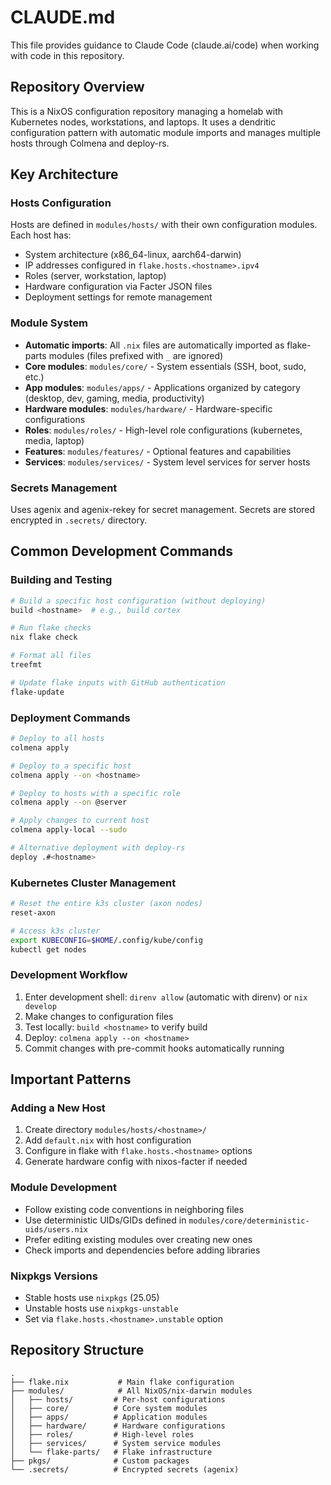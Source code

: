 # CLAUDE.md

This file provides guidance to Claude Code (claude.ai/code) when working with code in this repository.

## Repository Overview

This is a NixOS configuration repository managing a homelab with Kubernetes nodes, workstations, and laptops. It uses a dendritic configuration pattern with automatic module imports and manages multiple hosts through Colmena and deploy-rs.

## Key Architecture

### Hosts Configuration

Hosts are defined in `modules/hosts/` with their own configuration modules. Each host has:

- System architecture (x86_64-linux, aarch64-darwin)
- IP addresses configured in `flake.hosts.<hostname>.ipv4`
- Roles (server, workstation, laptop)
- Hardware configuration via Facter JSON files
- Deployment settings for remote management

### Module System

- **Automatic imports**: All `.nix` files are automatically imported as flake-parts modules (files prefixed with `_` are ignored)
- **Core modules**: `modules/core/` - System essentials (SSH, boot, sudo, etc.)
- **App modules**: `modules/apps/` - Applications organized by category (desktop, dev, gaming, media, productivity)
- **Hardware modules**: `modules/hardware/` - Hardware-specific configurations
- **Roles**: `modules/roles/` - High-level role configurations (kubernetes, media, laptop)
- **Features**: `modules/features/` - Optional features and capabilities
- **Services**: `modules/services/` - System level services for server hosts

### Secrets Management

Uses agenix and agenix-rekey for secret management. Secrets are stored encrypted in `.secrets/` directory.

## Common Development Commands

### Building and Testing

```bash
# Build a specific host configuration (without deploying)
build <hostname>  # e.g., build cortex

# Run flake checks
nix flake check

# Format all files
treefmt

# Update flake inputs with GitHub authentication
flake-update
```

### Deployment Commands

```bash
# Deploy to all hosts
colmena apply

# Deploy to a specific host
colmena apply --on <hostname>

# Deploy to hosts with a specific role
colmena apply --on @server

# Apply changes to current host
colmena apply-local --sudo

# Alternative deployment with deploy-rs
deploy .#<hostname>
```

### Kubernetes Cluster Management

```bash
# Reset the entire k3s cluster (axon nodes)
reset-axon

# Access k3s cluster
export KUBECONFIG=$HOME/.config/kube/config
kubectl get nodes
```

### Development Workflow

1. Enter development shell: `direnv allow` (automatic with direnv) or `nix develop`
1. Make changes to configuration files
1. Test locally: `build <hostname>` to verify build
1. Deploy: `colmena apply --on <hostname>`
1. Commit changes with pre-commit hooks automatically running

## Important Patterns

### Adding a New Host

1. Create directory `modules/hosts/<hostname>/`
1. Add `default.nix` with host configuration
1. Configure in flake with `flake.hosts.<hostname>` options
1. Generate hardware config with nixos-facter if needed

### Module Development

- Follow existing code conventions in neighboring files
- Use deterministic UIDs/GIDs defined in `modules/core/deterministic-uids/users.nix`
- Prefer editing existing modules over creating new ones
- Check imports and dependencies before adding libraries

### Nixpkgs Versions

- Stable hosts use `nixpkgs` (25.05)
- Unstable hosts use `nixpkgs-unstable`
- Set via `flake.hosts.<hostname>.unstable` option

## Repository Structure

```
.
├── flake.nix           # Main flake configuration
├── modules/            # All NixOS/nix-darwin modules
│   ├── hosts/         # Per-host configurations
│   ├── core/          # Core system modules
│   ├── apps/          # Application modules
│   ├── hardware/      # Hardware configurations
│   ├── roles/         # High-level roles
│   ├── services/      # System service modules
│   └── flake-parts/   # Flake infrastructure
├── pkgs/              # Custom packages
└── .secrets/          # Encrypted secrets (agenix)
```
